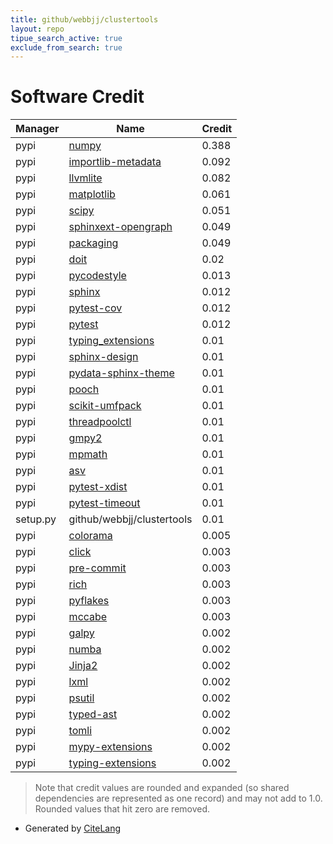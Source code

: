 ```yaml
---
title: github/webbjj/clustertools
layout: repo
tipue_search_active: true
exclude_from_search: true
---
```

# Software Credit

|Manager|Name|Credit|
|-------|----|------|
|pypi|[numpy](https://www.numpy.org)|0.388|
|pypi|[importlib-metadata](https://pypi.org/project/importlib-metadata)|0.092|
|pypi|[llvmlite](https://pypi.org/project/llvmlite)|0.082|
|pypi|[matplotlib](https://matplotlib.org)|0.061|
|pypi|[scipy](https://scipy.org/)|0.051|
|pypi|[sphinxext-opengraph](https://pypi.org/project/sphinxext-opengraph)|0.049|
|pypi|[packaging](https://pypi.org/project/packaging)|0.049|
|pypi|[doit](http://pydoit.org)|0.02|
|pypi|[pycodestyle](https://pycodestyle.pycqa.org/)|0.013|
|pypi|[sphinx](https://pypi.org/project/sphinx)|0.012|
|pypi|[pytest-cov](https://pypi.org/project/pytest-cov)|0.012|
|pypi|[pytest](https://pypi.org/project/pytest)|0.012|
|pypi|[typing_extensions](https://typing.readthedocs.io/)|0.01|
|pypi|[sphinx-design](https://github.com/executablebooks/sphinx-design)|0.01|
|pypi|[pydata-sphinx-theme](https://pypi.org/project/pydata-sphinx-theme)|0.01|
|pypi|[pooch](https://pypi.org/project/pooch)|0.01|
|pypi|[scikit-umfpack](https://pypi.org/project/scikit-umfpack)|0.01|
|pypi|[threadpoolctl](https://pypi.org/project/threadpoolctl)|0.01|
|pypi|[gmpy2](https://pypi.org/project/gmpy2)|0.01|
|pypi|[mpmath](https://pypi.org/project/mpmath)|0.01|
|pypi|[asv](https://pypi.org/project/asv)|0.01|
|pypi|[pytest-xdist](https://pypi.org/project/pytest-xdist)|0.01|
|pypi|[pytest-timeout](https://pypi.org/project/pytest-timeout)|0.01|
|setup.py|github/webbjj/clustertools|0.01|
|pypi|[colorama](https://pypi.org/project/colorama)|0.005|
|pypi|[click](https://palletsprojects.com/p/click/)|0.003|
|pypi|[pre-commit](https://pypi.org/project/pre-commit)|0.003|
|pypi|[rich](https://pypi.org/project/rich)|0.003|
|pypi|[pyflakes](https://pypi.org/project/pyflakes)|0.003|
|pypi|[mccabe](https://pypi.org/project/mccabe)|0.003|
|pypi|[galpy](http://github.com/jobovy/galpy)|0.002|
|pypi|[numba](https://numba.pydata.org)|0.002|
|pypi|[Jinja2](https://pypi.org/project/Jinja2)|0.002|
|pypi|[lxml](https://pypi.org/project/lxml)|0.002|
|pypi|[psutil](https://pypi.org/project/psutil)|0.002|
|pypi|[typed-ast](https://pypi.org/project/typed-ast)|0.002|
|pypi|[tomli](https://pypi.org/project/tomli)|0.002|
|pypi|[mypy-extensions](https://pypi.org/project/mypy-extensions)|0.002|
|pypi|[typing-extensions](https://pypi.org/project/typing-extensions)|0.002|


> Note that credit values are rounded and expanded (so shared dependencies are represented as one record) and may not add to 1.0. Rounded values that hit zero are removed.


- Generated by [CiteLang](https://github.com/vsoch/citelang)
